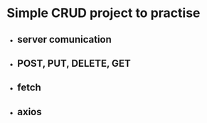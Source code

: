 # Simple CRUD project to practise #

- ## server comunication ##
- ## POST, PUT, DELETE, GET ##
- ## fetch ##
- ## axios ##

